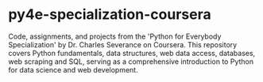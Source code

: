 # py4e-specialization-coursera
Code, assignments, and projects from the 'Python for Everybody Specialization' by Dr. Charles Severance on Coursera. This repository covers Python fundamentals, data structures, web data access, databases, web scraping and SQL, serving as a comprehensive introduction to Python for data science and web development.
